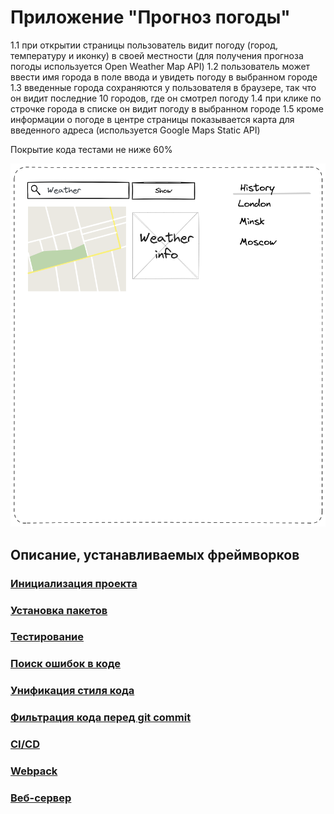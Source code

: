 # Приложение "Прогноз погоды"

1.1 при открытии страницы пользователь видит погоду (город, температуру и иконку) в своей местности (для получения прогноза погоды используется Open Weather Map API)
1.2 пользователь может ввести имя города в поле ввода и увидеть погоду в выбранном городе
1.3 введенные города сохраняются у пользователя в браузере, так что он видит последние 10 городов, где он смотрел погоду
1.4 при клике по строчке города в списке он видит погоду в выбранном городе
1.5 кроме информации о погоде в центре страницы показывается карта для введенного адреса (используется Google Maps Static API)

Покрытие кода тестами не ниже 60%

![Макет сайта](docs/imgs/weatherSiteLayout.png)

## Описание, устанавливаемых фреймворков

### [Инициализация проекта](docs/init.md)

### [Установка пакетов](docs/install.md)

### [Тестирование](docs/test.md)

### [Поиск ошибок в коде](docs/linter.md)

### [Унификация стиля кода](docs/prettier.md)

### [Фильтрация кода перед git commit](docs/stage.md)

### [CI/CD](docs/deploy.md)

### [Webpack](docs/webpack.md)

### [Веб-сервер](docs/web_server.md)

